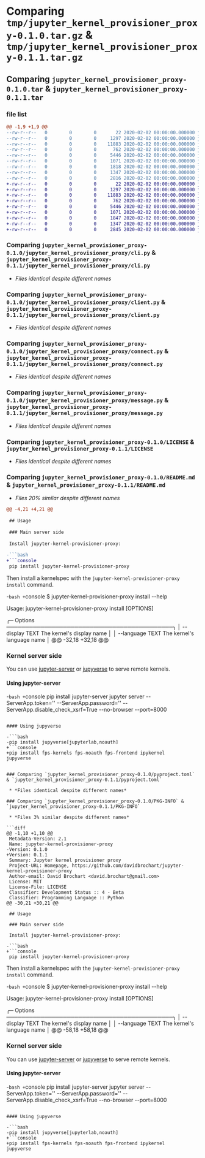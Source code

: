 # Comparing `tmp/jupyter_kernel_provisioner_proxy-0.1.0.tar.gz` & `tmp/jupyter_kernel_provisioner_proxy-0.1.1.tar.gz`

## Comparing `jupyter_kernel_provisioner_proxy-0.1.0.tar` & `jupyter_kernel_provisioner_proxy-0.1.1.tar`

### file list

```diff
@@ -1,9 +1,9 @@
--rw-r--r--   0        0        0       22 2020-02-02 00:00:00.000000 jupyter_kernel_provisioner_proxy-0.1.0/jupyter_kernel_provisioner_proxy/__init__.py
--rw-r--r--   0        0        0     1297 2020-02-02 00:00:00.000000 jupyter_kernel_provisioner_proxy-0.1.0/jupyter_kernel_provisioner_proxy/cli.py
--rw-r--r--   0        0        0    11883 2020-02-02 00:00:00.000000 jupyter_kernel_provisioner_proxy-0.1.0/jupyter_kernel_provisioner_proxy/client.py
--rw-r--r--   0        0        0      762 2020-02-02 00:00:00.000000 jupyter_kernel_provisioner_proxy-0.1.0/jupyter_kernel_provisioner_proxy/connect.py
--rw-r--r--   0        0        0     5446 2020-02-02 00:00:00.000000 jupyter_kernel_provisioner_proxy-0.1.0/jupyter_kernel_provisioner_proxy/message.py
--rw-r--r--   0        0        0     1071 2020-02-02 00:00:00.000000 jupyter_kernel_provisioner_proxy-0.1.0/LICENSE
--rw-r--r--   0        0        0     1818 2020-02-02 00:00:00.000000 jupyter_kernel_provisioner_proxy-0.1.0/README.md
--rw-r--r--   0        0        0     1347 2020-02-02 00:00:00.000000 jupyter_kernel_provisioner_proxy-0.1.0/pyproject.toml
--rw-r--r--   0        0        0     2816 2020-02-02 00:00:00.000000 jupyter_kernel_provisioner_proxy-0.1.0/PKG-INFO
+-rw-r--r--   0        0        0       22 2020-02-02 00:00:00.000000 jupyter_kernel_provisioner_proxy-0.1.1/jupyter_kernel_provisioner_proxy/__init__.py
+-rw-r--r--   0        0        0     1297 2020-02-02 00:00:00.000000 jupyter_kernel_provisioner_proxy-0.1.1/jupyter_kernel_provisioner_proxy/cli.py
+-rw-r--r--   0        0        0    11883 2020-02-02 00:00:00.000000 jupyter_kernel_provisioner_proxy-0.1.1/jupyter_kernel_provisioner_proxy/client.py
+-rw-r--r--   0        0        0      762 2020-02-02 00:00:00.000000 jupyter_kernel_provisioner_proxy-0.1.1/jupyter_kernel_provisioner_proxy/connect.py
+-rw-r--r--   0        0        0     5446 2020-02-02 00:00:00.000000 jupyter_kernel_provisioner_proxy-0.1.1/jupyter_kernel_provisioner_proxy/message.py
+-rw-r--r--   0        0        0     1071 2020-02-02 00:00:00.000000 jupyter_kernel_provisioner_proxy-0.1.1/LICENSE
+-rw-r--r--   0        0        0     1847 2020-02-02 00:00:00.000000 jupyter_kernel_provisioner_proxy-0.1.1/README.md
+-rw-r--r--   0        0        0     1347 2020-02-02 00:00:00.000000 jupyter_kernel_provisioner_proxy-0.1.1/pyproject.toml
+-rw-r--r--   0        0        0     2845 2020-02-02 00:00:00.000000 jupyter_kernel_provisioner_proxy-0.1.1/PKG-INFO
```

### Comparing `jupyter_kernel_provisioner_proxy-0.1.0/jupyter_kernel_provisioner_proxy/cli.py` & `jupyter_kernel_provisioner_proxy-0.1.1/jupyter_kernel_provisioner_proxy/cli.py`

 * *Files identical despite different names*

### Comparing `jupyter_kernel_provisioner_proxy-0.1.0/jupyter_kernel_provisioner_proxy/client.py` & `jupyter_kernel_provisioner_proxy-0.1.1/jupyter_kernel_provisioner_proxy/client.py`

 * *Files identical despite different names*

### Comparing `jupyter_kernel_provisioner_proxy-0.1.0/jupyter_kernel_provisioner_proxy/connect.py` & `jupyter_kernel_provisioner_proxy-0.1.1/jupyter_kernel_provisioner_proxy/connect.py`

 * *Files identical despite different names*

### Comparing `jupyter_kernel_provisioner_proxy-0.1.0/jupyter_kernel_provisioner_proxy/message.py` & `jupyter_kernel_provisioner_proxy-0.1.1/jupyter_kernel_provisioner_proxy/message.py`

 * *Files identical despite different names*

### Comparing `jupyter_kernel_provisioner_proxy-0.1.0/LICENSE` & `jupyter_kernel_provisioner_proxy-0.1.1/LICENSE`

 * *Files identical despite different names*

### Comparing `jupyter_kernel_provisioner_proxy-0.1.0/README.md` & `jupyter_kernel_provisioner_proxy-0.1.1/README.md`

 * *Files 20% similar despite different names*

```diff
@@ -4,21 +4,21 @@
 
 ## Usage
 
 ### Main server side
 
 Install jupyter-kernel-provisioner-proxy:
 
-```bash
+```console
 pip install jupyter-kernel-provisioner-proxy
 ```
 
 Then install a kernelspec with the `jupyter-kernel-provisioner-proxy install` command.
 
-```bash
+```console
 $ jupyter-kernel-provisioner-proxy install --help
 
  Usage: jupyter-kernel-provisioner-proxy install [OPTIONS]
 
 ╭─ Options ────────────────────────────────────────────╮
 │ --display     TEXT  The kernel's display name        │
 │ --language    TEXT  The kernel's language name       │
@@ -32,18 +32,18 @@
 
 ### Kernel server side
 
 You can use [jupyter-server](https://github.com/jupyter-server/jupyter_server) or [jupyverse](https://github.com/jupyter-server/jupyverse) to serve remote kernels.
 
 #### Using jupyter-server
 
-```bash
+```console
 pip install jupyter-server
 jupyter server --ServerApp.token='' --ServerApp.password='' --ServerApp.disable_check_xsrf=True --no-browser --port=8000
 ```
 
 #### Using jupyverse
 
-```bash
-pip install jupyverse[jupyterlab,noauth]
+```console
+pip install fps-kernels fps-noauth fps-frontend ipykernel
 jupyverse
 ```
```

### Comparing `jupyter_kernel_provisioner_proxy-0.1.0/pyproject.toml` & `jupyter_kernel_provisioner_proxy-0.1.1/pyproject.toml`

 * *Files identical despite different names*

### Comparing `jupyter_kernel_provisioner_proxy-0.1.0/PKG-INFO` & `jupyter_kernel_provisioner_proxy-0.1.1/PKG-INFO`

 * *Files 3% similar despite different names*

```diff
@@ -1,10 +1,10 @@
 Metadata-Version: 2.1
 Name: jupyter-kernel-provisioner-proxy
-Version: 0.1.0
+Version: 0.1.1
 Summary: Jupyter kernel provisioner proxy
 Project-URL: Homepage, https://github.com/davidbrochart/jupyter-kernel-provisioner-proxy
 Author-email: David Brochart <david.brochart@gmail.com>
 License: MIT
 License-File: LICENSE
 Classifier: Development Status :: 4 - Beta
 Classifier: Programming Language :: Python
@@ -30,21 +30,21 @@
 
 ## Usage
 
 ### Main server side
 
 Install jupyter-kernel-provisioner-proxy:
 
-```bash
+```console
 pip install jupyter-kernel-provisioner-proxy
 ```
 
 Then install a kernelspec with the `jupyter-kernel-provisioner-proxy install` command.
 
-```bash
+```console
 $ jupyter-kernel-provisioner-proxy install --help
 
  Usage: jupyter-kernel-provisioner-proxy install [OPTIONS]
 
 ╭─ Options ────────────────────────────────────────────╮
 │ --display     TEXT  The kernel's display name        │
 │ --language    TEXT  The kernel's language name       │
@@ -58,18 +58,18 @@
 
 ### Kernel server side
 
 You can use [jupyter-server](https://github.com/jupyter-server/jupyter_server) or [jupyverse](https://github.com/jupyter-server/jupyverse) to serve remote kernels.
 
 #### Using jupyter-server
 
-```bash
+```console
 pip install jupyter-server
 jupyter server --ServerApp.token='' --ServerApp.password='' --ServerApp.disable_check_xsrf=True --no-browser --port=8000
 ```
 
 #### Using jupyverse
 
-```bash
-pip install jupyverse[jupyterlab,noauth]
+```console
+pip install fps-kernels fps-noauth fps-frontend ipykernel
 jupyverse
 ```
```

